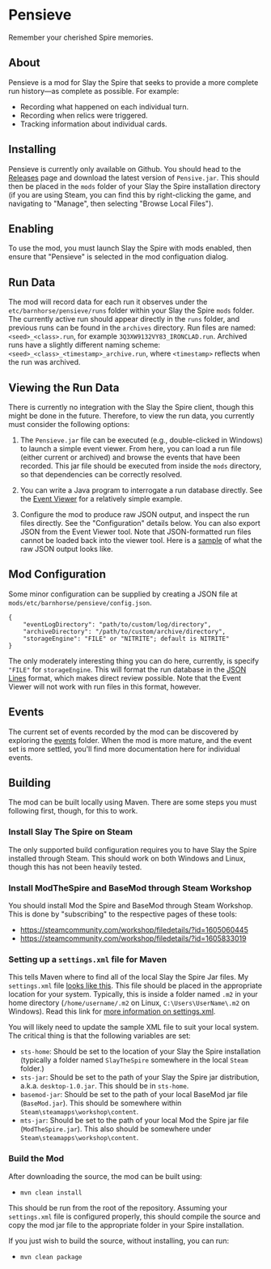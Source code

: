 # Pensieve
Remember your cherished Spire memories.

## About
Pensieve is a mod for Slay the Spire that seeks
to provide a more complete run history—as complete
as possible. For example:
- Recording what happened on each individual turn.
- Recording when relics were triggered.
- Tracking information about individual cards.

## Installing

Pensieve is currently only available on Github.
You should head to the 
[Releases](https://github.com/will-snavely/BarnhorseModPack/releases)
page and download the latest version of `Pensive.jar`.
This should then be placed in the `mods` folder of
your Slay the Spire installation directory (if you 
are using Steam, you can find this by right-clicking
the game, and navigating to "Manage", then selecting
"Browse Local Files").

## Enabling

To use the mod, you must launch Slay the Spire with mods enabled, 
then ensure that "Pensieve" is selected in the mod configuation
dialog.

## Run Data
The mod will record data for each run it observes under
the `etc/barnhorse/pensieve/runs` folder within your
Slay the Spire `mods` folder. The currently active 
run should appear directly in the `runs` folder, 
and previous runs can be found in the `archives`
directory. Run files are named: `<seed>_<class>.run`,
for example `3Q3XW9132VY83_IRONCLAD.run`. Archived
runs have a slightly different naming scheme:
`<seed>_<class>_<timestamp>_archive.run`, where
`<timestamp>` reflects when the run was archived.

## Viewing the Run Data
There is currently no integration with the Slay the Spire client,
though this might be done in the future. Therefore, to view the 
run data, you currently must consider the following options:

1. The `Pensieve.jar` file can be executed (e.g., double-clicked
in Windows) to launch a simple event viewer. From here, you can
load a run file (either current or archived) and browse the events
that have been recorded. This jar file should be executed from
inside the `mods` directory, so that dependencies can be
correctly resolved.

2. You can write a Java program to interrogate a run database
directly. See the 
[Event Viewer](./src/main/java/org/barnhorse/sts/viewer/View.java)
for a relatively simple example.

3. Configure the mod to produce raw JSON output, and inspect the
run files directly. See the "Configuration" details below. You
can also export JSON from the Event Viewer tool. Note that JSON-formatted
run files cannot be loaded back into the viewer tool. Here is a
[sample](./sample/sample.lines) of what the raw JSON output
looks like.

## Mod Configuration
Some minor configuration can be supplied by creating a JSON
file at `mods/etc/barnhorse/pensieve/config.json`.

```
{
    "eventLogDirectory": "path/to/custom/log/directory",
    "archiveDirectory": "/path/to/custom/archive/directory",
    "storageEngine": "FILE" or "NITRITE"; default is NITRITE"
}
```

The only moderately interesting thing you can do here,
currently, is specify `"FILE"` for `storageEngine`. 
This will format the run database in the 
[JSON Lines](https://jsonlines.org/)
format, which makes direct review possible. Note that the
Event Viewer will not work with run files in this format,
however.

## Events

The current set of events recorded by the mod can be discovered
by exploring the [events](./src/main/java/org/barnhorse/sts/lib/events)
folder. When the mod is more mature, and the event set is more
settled, you'll find more documentation here for individual 
events.

## Building

The mod can be built locally using Maven. There are some
steps you must following first, though, for this to work.

### Install Slay The Spire  on Steam 
The only supported build configuration requires you to 
have Slay the Spire installed through Steam. This should
work on both Windows and Linux, though this has not been
heavily tested.

### Install ModTheSpire and BaseMod through Steam Workshop
You should install Mod the Spire and BaseMod through
Steam Workshop. This is done by "subscribing" to the
respective pages of these tools:

- https://steamcommunity.com/workshop/filedetails/?id=1605060445
- https://steamcommunity.com/workshop/filedetails/?id=1605833019

### Setting up a `settings.xml` file for Maven
This tells Maven where to find all of the local Slay the Spire
Jar files. My `settings.xml` file [looks like this](./sample/settings_sample.xml).
This file should be placed in the appropriate location for
your system. Typically, this is inside a folder named `.m2`
in your home directory (`/home/username/.m2` on Linux, 
`C:\Users\UserName\.m2` on Windows). Read this link for
[more information on settings.xml](https://maven.apache.org/ref/3.6.3/maven-settings/settings.html).

You will likely need to update the sample XML file to suit your
local system. The critical thing is that the following variables
are set:
- `sts-home`: Should be set to the location of
your Slay the Spire installation (typically
a folder named `SlayTheSpire` somewhere in
 the local `Steam` folder.)
- `sts-jar`: Should be set to the path of your Slay the Spire 
jar distribution, a.k.a. `desktop-1.0.jar`. This should
be in `sts-home`.
- `basemod-jar`: Should be set to the path of your local 
BaseMod jar file (`BaseMod.jar`). This should be somewhere
within `Steam\steamapps\workshop\content`.
- `mts-jar`: Should be set to the path of your local 
Mod the Spire jar file (`ModTheSpire.jar`). This 
also should be somewhere under 
`Steam\steamapps\workshop\content`.

### Build the Mod
After downloading the source, the mod can be built using:
- `mvn clean install`

This should be run from the root of the repository.
Assuming your `settings.xml` file is configured properly,
this should compile the source and copy the mod jar file
to the appropriate folder in your Spire installation.

If you just wish to build the source, without
installing, you can run:
- `mvn clean package`
